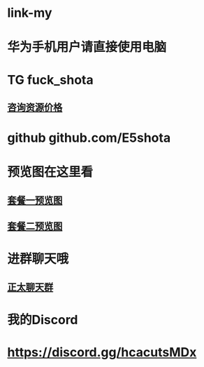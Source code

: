 # link-my
# 华为手机用户请直接使用电脑

# TG   fuck_shota
## [咨询资源价格](https://t.me/fuck_shota)
# github  github.com/E5shota
# 预览图在这里看
## [套餐一预览图](https://t.me/yulantu0001)
## [套餐二预览图](https://t.me/tc2ylt)
# 进群聊天哦
## [正太聊天群](https://t.me/bfsuioe)
# 我的Discord
# https://discord.gg/hcacutsMDx

